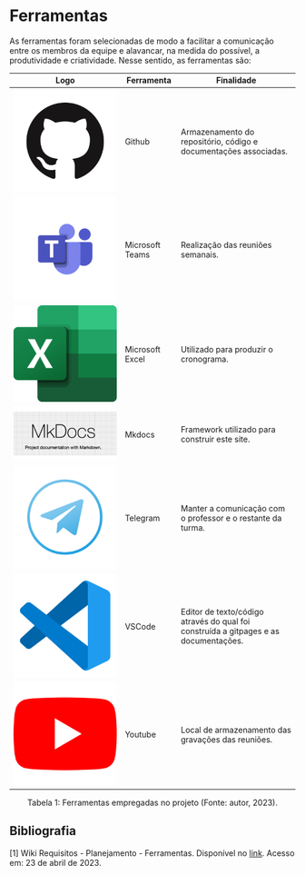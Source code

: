 # Ferramentas

As ferramentas foram selecionadas de modo a facilitar a comunicação entre os membros da equipe e alavancar, na medida do possível, a produtividade e criatividade. Nesse sentido, as ferramentas são:


Logo | Ferramenta | Finalidade |
|---|---|---|
|![Github](../img/icones/github.png) | Github | Armazenamento do repositório, código e documentações associadas. |
|![Github](../img/icones/teams.png) | Microsoft Teams | Realização das reuniões semanais. |
|![Github](../img/icones/excel.png) | Microsoft Excel | Utilizado para produzir o cronograma. |
|![Github](../img/icones/mkdocs.png) | Mkdocs | Framework utilizado para construir este site. |
|![Github](../img/icones/telegram.png) | Telegram | Manter a comunicação com o professor e o restante da turma. |
|![Github](../img/icones/vscode.png) | VSCode | Editor de texto/código através do qual foi construída a gitpages e as documentações. |
|![Github](../img/icones/youtube.png) | Youtube | Local de armazenamento das gravações das reuniões. |

<div style="text-align: center">
<p>Tabela 1: Ferramentas empregadas no projeto (Fonte: autor, 2023). </p>
</div>

## Bibliografia

[1] Wiki Requisitos - Planejamento - Ferramentas. Disponível no [link](https://requisitos-de-software.github.io/2022.1-TikTok/ferramentas/). Acesso em: 23 de abril de 2023.